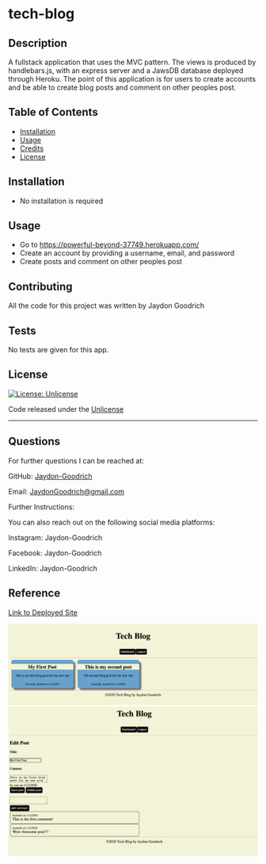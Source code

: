 # tech-blog

## Description

A fullstack application that uses the MVC pattern. The views is produced by handlebars.js, with an express server and a JawsDB database deployed through Heroku. The point of this application is for users to create accounts and be able to create blog posts and comment on other peoples post.

## Table of Contents

* [Installation](#installation)
* [Usage](#usage)
* [Credits](#credits)
* [License](#license)


## Installation

* No installation is required

## Usage 

* Go to https://powerful-beyond-37749.herokuapp.com/
* Create an account by providing a username, email, and password
* Create posts and comment on other peoples post

## Contributing

All the code for this project was written by Jaydon Goodrich

## Tests

No tests are given for this app.

## License
[![License: Unlicense](https://img.shields.io/badge/license-Unlicense-blue.svg)](http://unlicense.org/)

Code released under the [Unlicense](http://unlicense.org/)

****

## Questions
For further questions I can be reached at:

GitHub: [Jaydon-Goodrich](https://github.com/Jaydon-Goodrich)

Email: JaydonGoodrich@gmail.com

Further Instructions: 

You can also reach out on the following social media platforms:

Instagram: Jaydon-Goodrich

Facebook: Jaydon-Goodrich

LinkedIn: Jaydon-Goodrich
    
## Reference

[Link to Deployed Site](https://powerful-beyond-37749.herokuapp.com/)

![](src/techBlog.png)
![](src/techBlogEdit.png)